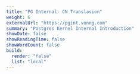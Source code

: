 ```yaml
---
title: "PG Internal: CN Translasion"
weight: 6
externalUrl: "https://pgint.vonng.com"
summary: "Postgres Kernel Internal Introduction"
showDate: false
showReadingTime: false
showWordCount: false
build:
  render: "false"
  list: "local"
---
```

 